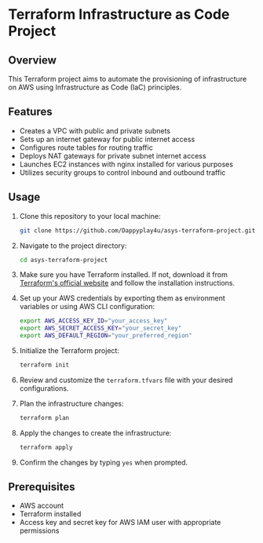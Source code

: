 
# Terraform Infrastructure as Code Project

## Overview
This Terraform project aims to automate the provisioning of infrastructure on AWS using Infrastructure as Code (IaC) principles.

## Features
- Creates a VPC with public and private subnets
- Sets up an internet gateway for public internet access
- Configures route tables for routing traffic
- Deploys NAT gateways for private subnet internet access
- Launches EC2 instances with nginx installed for various purposes
- Utilizes security groups to control inbound and outbound traffic

## Usage
1. Clone this repository to your local machine:

    ```bash
    git clone https://github.com/Dappyplay4u/asys-terraform-project.git
    ```

2. Navigate to the project directory:

    ```bash
    cd asys-terraform-project
    ```

3. Make sure you have Terraform installed. If not, download it from [Terraform's official website](https://www.terraform.io/downloads.html) and follow the installation instructions.

4. Set up your AWS credentials by exporting them as environment variables or using AWS CLI configuration:

    ```bash
    export AWS_ACCESS_KEY_ID="your_access_key"
    export AWS_SECRET_ACCESS_KEY="your_secret_key"
    export AWS_DEFAULT_REGION="your_preferred_region"
    ```

5. Initialize the Terraform project:

    ```bash
    terraform init
    ```

6. Review and customize the `terraform.tfvars` file with your desired configurations.

7. Plan the infrastructure changes:

    ```bash
    terraform plan
    ```

8. Apply the changes to create the infrastructure:

    ```bash
    terraform apply
    ```

9. Confirm the changes by typing `yes` when prompted.

## Prerequisites
- AWS account
- Terraform installed
- Access key and secret key for AWS IAM user with appropriate permissions
